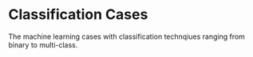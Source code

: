 # Classification Cases 

The machine learning cases with classification technqiues ranging from binary to multi-class. 